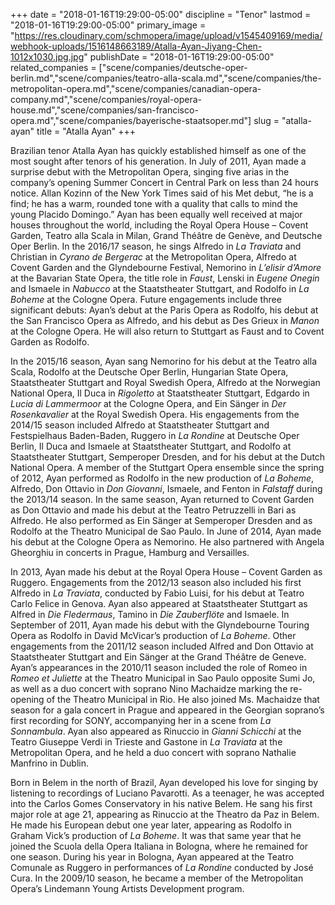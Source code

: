 +++
date = "2018-01-16T19:29:00-05:00"
discipline = "Tenor"
lastmod = "2018-01-16T19:29:00-05:00"
primary_image = "https://res.cloudinary.com/schmopera/image/upload/v1545409169/media/webhook-uploads/1516148663189/Atalla-Ayan-Jiyang-Chen-1012x1030.jpg.jpg"
publishDate = "2018-01-16T19:29:00-05:00"
related_companies = ["scene/companies/deutsche-oper-berlin.md","scene/companies/teatro-alla-scala.md","scene/companies/the-metropolitan-opera.md","scene/companies/canadian-opera-company.md","scene/companies/royal-opera-house.md","scene/companies/san-francisco-opera.md","scene/companies/bayerische-staatsoper.md"]
slug = "atalla-ayan"
title = "Atalla Ayan"
+++

Brazilian tenor Atalla Ayan has quickly established himself as one of the most sought after tenors of his generation. In July of 2011, Ayan made a surprise debut with the Metropolitan Opera, singing five arias in the company’s opening Summer Concert in Central Park on less than 24 hours notice. Allan Kozinn of the New York Times said of his Met debut, “he is a find; he has a warm, rounded tone with a quality that calls to mind the young Placido Domingo.” Ayan has been equally well received at major houses throughout the world, including the Royal Opera House – Covent Garden, Teatro alla Scala in Milan, Grand Théâtre de Genève, and Deutsche Oper Berlin. In the 2016/17 season, he sings Alfredo in *La Traviata* and Christian in *Cyrano de Bergerac* at the Metropolitan Opera, Alfredo at Covent Garden and the Glyndebourne Festival, Nemorino in *L’elisir d’Amore* at the Bavarian State Opera, the title role in *Faust*, Lenski in *Eugene Onegin* and Ismaele in *Nabucco* at the Staatstheater Stuttgart, and Rodolfo in *La Boheme* at the Cologne Opera. Future engagements include three significant debuts: Ayan’s debut at the Paris Opera as Rodolfo, his debut at the San Francisco Opera as Alfredo, and his debut as Des Grieux in *Manon* at the Cologne Opera. He will also return to Stuttgart as Faust and to Covent Garden as Rodolfo.

In the 2015/16 season, Ayan sang Nemorino for his debut at the Teatro alla Scala, Rodolfo at the Deutsche Oper Berlin, Hungarian State Opera, Staatstheater Stuttgart and Royal Swedish Opera, Alfredo at the Norwegian National Opera, Il Duca in *Rigoletto* at Staatstheater Stuttgart, Edgardo in *Lucia di Lammermoor* at the Cologne Opera, and Ein Sänger in *Der Rosenkavalier* at the Royal Swedish Opera. His engagements from the 2014/15 season included Alfredo at Staatstheater Stuttgart and Festspielhaus Baden-Baden, Ruggero in *La Rondine* at Deutsche Oper Berlin, Il Duca and Ismaele at Staatstheater Stuttgart, and Rodolfo at Staatstheater Stuttgart, Semperoper Dresden, and for his debut at the Dutch National Opera. A member of the Stuttgart Opera ensemble since the spring of 2012, Ayan performed as Rodolfo in the new production of *La Boheme*, Alfredo, Don Ottavio in *Don Giovanni*, Ismaele, and Fenton in *Falstaff* during the 2013/14 season. In the same season, Ayan returned to Covent Garden as Don Ottavio and made his debut at the Teatro Petruzzelli in Bari as Alfredo. He also performed as Ein Sänger at Semperoper Dresden and as Rodolfo at the Theatro Municipal de Sao Paulo. In June of 2014, Ayan made his debut at the Cologne Opera as Nemorino. He also partnered with Angela Gheorghiu in concerts in Prague, Hamburg and Versailles.

In 2013, Ayan made his debut at the Royal Opera House – Covent Garden as Ruggero. Engagements from the 2012/13 season also included his first Alfredo in *La Traviata*, conducted by Fabio Luisi, for his debut at Teatro Carlo Felice in Genova. Ayan also appeared at Staatstheater Stuttgart as Alfred in *Die Fledermaus*, Tamino in *Die Zauberflöte* and Ismaele. In September of 2011, Ayan made his debut with the Glyndebourne Touring Opera as Rodolfo in David McVicar’s production of *La Boheme*. Other engagements from the 2011/12 season included Alfred and Don Ottavio at Staatstheater Stuttgart and Ein Sänger at the Grand Théâtre de Geneve. Ayan’s appearances in the 2010/11 season included the role of Romeo in *Romeo et Juliette* at the Theatro Municipal in Sao Paulo opposite Sumi Jo, as well as a duo concert with soprano Nino Machaidze marking the re-opening of the Theatro Municipal in Rio. He also joined Ms. Machaidze that season for a gala concert in Prague and appeared in the Georgian soprano’s first recording for SONY, accompanying her in a scene from *La Sonnambula*. Ayan also appeared as Rinuccio in *Gianni Schicchi* at the Teatro Giuseppe Verdi in Trieste and Gastone in *La Traviata* at the Metropolitan Opera, and he held a duo concert with soprano Nathalie Manfrino in Dublin.

Born in Belem in the north of Brazil, Ayan developed his love for singing by listening to recordings of Luciano Pavarotti. As a teenager, he was accepted into the Carlos Gomes Conservatory in his native Belem. He sang his first major role at age 21, appearing as Rinuccio at the Theatro da Paz in Belem. He made his European debut one year later, appearing as Rodolfo in Graham Vick’s production of *La Boheme*. It was that same year that he joined the Scuola della Opera Italiana in Bologna, where he remained for one season. During his year in Bologna, Ayan appeared at the Teatro Comunale as Ruggero in performances of *La Rondine* conducted by José Cura. In the 2009/10 season, he became a member of the Metropolitan Opera’s Lindemann Young Artists Development program.
